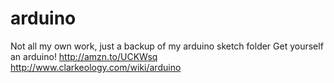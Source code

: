# arduino
Not all my own work, just a backup of my arduino sketch folder
Get yourself an arduino! http://amzn.to/UCKWsq
http://www.clarkeology.com/wiki/arduino
